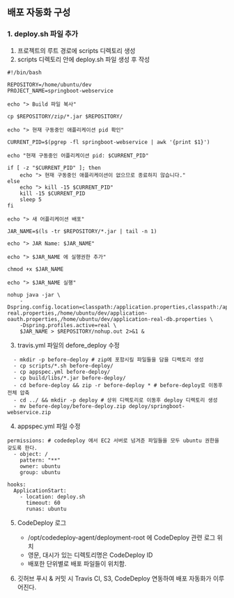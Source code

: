 ## 배포 자동화 구성

### 1. deploy.sh 파일 추가

1. 프로젝트의 루트 경로에 scripts 디렉토리 생성
2. scripts 디렉토리 안에 deploy.sh 파일 생성 후 작성

```
#!/bin/bash

REPOSITORY=/home/ubuntu/dev
PROJECT_NAME=springboot-webservice

echo "> Build 파일 복사"

cp $REPOSITORY/zip/*.jar $REPOSITORY/

echo "> 현재 구동중인 애플리케이션 pid 확인"

CURRENT_PID=$(pgrep -fl springboot-webservice | awk '{print $1}')

echo "현재 구동중인 어플리케이션 pid: $CURRENT_PID"

if [ -z "$CURRENT_PID" ]; then
    echo "> 현재 구동중인 애플리케이션이 없으므로 종료하지 않습니다."
else
    echo "> kill -15 $CURRENT_PID"
    kill -15 $CURRENT_PID
    sleep 5
fi

echo "> 새 어플리케이션 배포"

JAR_NAME=$(ls -tr $REPOSITORY/*.jar | tail -n 1)

echo "> JAR Name: $JAR_NAME"

echo "> $JAR_NAME 에 실행권한 추가"

chmod +x $JAR_NAME

echo "> $JAR_NAME 실행"

nohup java -jar \
    -Dspring.config.location=classpath:/application.properties,classpath:/application-real.properties,/home/ubuntu/dev/application-oauth.properties,/home/ubuntu/dev/application-real-db.properties \
    -Dspring.profiles.active=real \
    $JAR_NAME > $REPOSITORY/nohup.out 2>&1 &
```

3. travis.yml 파일의 defore_deploy 수정

```
  - mkdir -p before-deploy # zip에 포함시킬 파일들을 담을 디렉토리 생성
  - cp scripts/*.sh before-deploy/
  - cp appspec.yml before-deploy/
  - cp build/libs/*.jar before-deploy/
  - cd before-deploy && zip -r before-deploy * # before-deploy로 이동후 전체 압축
  - cd ../ && mkdir -p deploy # 상위 디렉토리로 이동후 deploy 디렉토리 생성
  - mv before-deploy/before-deploy.zip deploy/springboot-webservice.zip
```

4. appspec.yml 파일 수정

```
permissions: # codedeploy 에서 EC2 서버로 넘겨준 파일들을 모두 ubuntu 권한을 갖도록 한다.
  - object: /
    pattern: "**"
    owner: ubuntu
    group: ubuntu

hooks:
  ApplicationStart:
    - location: deploy.sh
      timeout: 60
      runas: ubuntu
```

5. CodeDeploy 로그
   * /opt/codedeploy-agent/deployment-root 에 CodeDeploy 관련 로그 위치
   * 영문, 대시가 있는 디렉토리명은 CodeDeploy ID
   * 배포한 단위별로 배포 파일들이 위치함.

6. 깃허브 푸시 & 커밋 시 Travis CI, S3, CodeDeploy 연동하여 배포 자동화가 이루어진다.